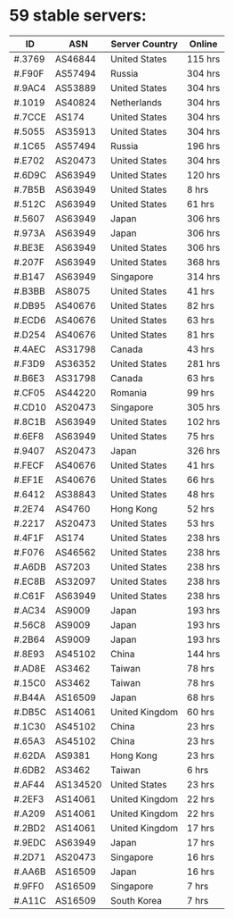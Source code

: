 # 59 stable servers:

| ID | ASN | Server Country | Online |
| ------ | ------ | ------ | ------ |
| #.3769 | AS46844 | United States | 115 hrs |
| #.F90F | AS57494 | Russia | 304 hrs |
| #.9AC4 | AS53889 | United States | 304 hrs |
| #.1019 | AS40824 | Netherlands | 304 hrs |
| #.7CCE | AS174 | United States | 304 hrs |
| #.5055 | AS35913 | United States | 304 hrs |
| #.1C65 | AS57494 | Russia | 196 hrs |
| #.E702 | AS20473 | United States | 304 hrs |
| #.6D9C | AS63949 | United States | 120 hrs |
| #.7B5B | AS63949 | United States | 8 hrs |
| #.512C | AS63949 | United States | 61 hrs |
| #.5607 | AS63949 | Japan | 306 hrs |
| #.973A | AS63949 | Japan | 306 hrs |
| #.BE3E | AS63949 | United States | 306 hrs |
| #.207F | AS63949 | United States | 368 hrs |
| #.B147 | AS63949 | Singapore | 314 hrs |
| #.B3BB | AS8075 | United States | 41 hrs |
| #.DB95 | AS40676 | United States | 82 hrs |
| #.ECD6 | AS40676 | United States | 63 hrs |
| #.D254 | AS40676 | United States | 81 hrs |
| #.4AEC | AS31798 | Canada | 43 hrs |
| #.F3D9 | AS36352 | United States | 281 hrs |
| #.B6E3 | AS31798 | Canada | 63 hrs |
| #.CF05 | AS44220 | Romania | 99 hrs |
| #.CD10 | AS20473 | Singapore | 305 hrs |
| #.8C1B | AS63949 | United States | 102 hrs |
| #.6EF8 | AS63949 | United States | 75 hrs |
| #.9407 | AS20473 | Japan | 326 hrs |
| #.FECF | AS40676 | United States | 41 hrs |
| #.EF1E | AS40676 | United States | 66 hrs |
| #.6412 | AS38843 | United States | 48 hrs |
| #.2E74 | AS4760 | Hong Kong | 52 hrs |
| #.2217 | AS20473 | United States | 53 hrs |
| #.4F1F | AS174 | United States | 238 hrs |
| #.F076 | AS46562 | United States | 238 hrs |
| #.A6DB | AS7203 | United States | 238 hrs |
| #.EC8B | AS32097 | United States | 238 hrs |
| #.C61F | AS63949 | United States | 238 hrs |
| #.AC34 | AS9009 | Japan | 193 hrs |
| #.56C8 | AS9009 | Japan | 193 hrs |
| #.2B64 | AS9009 | Japan | 193 hrs |
| #.8E93 | AS45102 | China | 144 hrs |
| #.AD8E | AS3462 | Taiwan | 78 hrs |
| #.15C0 | AS3462 | Taiwan | 78 hrs |
| #.B44A | AS16509 | Japan | 68 hrs |
| #.DB5C | AS14061 | United Kingdom | 60 hrs |
| #.1C30 | AS45102 | China | 23 hrs |
| #.65A3 | AS45102 | China | 23 hrs |
| #.62DA | AS9381 | Hong Kong | 23 hrs |
| #.6DB2 | AS3462 | Taiwan | 6 hrs |
| #.AF44 | AS134520 | United States | 23 hrs |
| #.2EF3 | AS14061 | United Kingdom | 22 hrs |
| #.A209 | AS14061 | United Kingdom | 22 hrs |
| #.2BD2 | AS14061 | United Kingdom | 17 hrs |
| #.9EDC | AS63949 | Japan | 17 hrs |
| #.2D71 | AS20473 | Singapore | 16 hrs |
| #.AA6B | AS16509 | Japan | 16 hrs |
| #.9FF0 | AS16509 | Singapore | 7 hrs |
| #.A11C | AS16509 | South Korea | 7 hrs |

